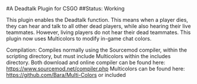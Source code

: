 #A Deadtalk Plugin for CSGO
##Status: Working

This plugin enables the Deadtalk function. This means when a player dies, they can hear and talk to all other dead players,
while also hearing their live teammates. However, living players do not hear their dead teammates. This plugin now uses Multicolors
to modify in-game chat colors.

Compilation: Compiles normally using the Sourcemod compiler, within the scripting directory, but must include Multicolors
within the includes directory.
  Both download and online compiler can be found here: https://www.sourcemod.net/compiler.php
  Multicolors can be found here: https://github.com/Bara/Multi-Colors or included
